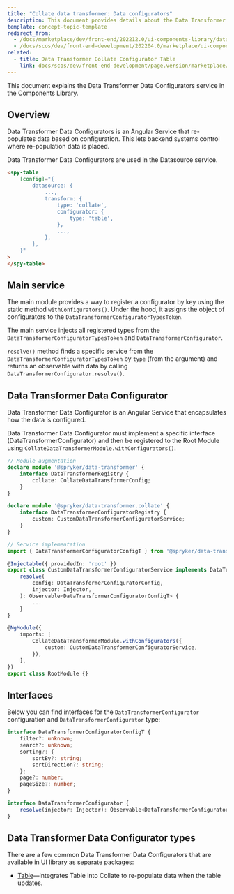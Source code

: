 ```yaml
---
title: "Collate data transformer: Data configurators"
description: This document provides details about the Data Transformer Data Configurators service in the Components Library.
template: concept-topic-template
redirect_from:
  - /docs/marketplace/dev/front-end/202212.0/ui-components-library/data-transformers/collate/data-configurators/
  - /docs/scos/dev/front-end-development/202204.0/marketplace/ui-components-library/data-transformers/collate/data-configurators/index.html
related:
  - title: Data Transformer Collate Configurator Table
    link: docs/scos/dev/front-end-development/page.version/marketplace/ui-components-library/data-transformers/data-transformer-collate/collate-data-transformer-data-configurators/collate-data-transformer-table-configurator.html
---
```


This document explains the Data Transformer Data Configurators service in the Components Library.

## Overview

Data Transformer Data Configurators is an Angular Service that re-populates data based on configuration. This lets backend systems control where re-population data is placed.

Data Transformer Data Configurators are used in the Datasource service.

```html
<spy-table
    [config]="{
        datasource: {
            ...,                                                
            transform: {
                type: 'collate',
                configurator: {
                    type: 'table',
                },
                ...,
            },
        },
    }"
>
</spy-table>
```

## Main service

The main module provides a way to register a configurator by key using the static method `withConfigurators()`. Under the hood, it assigns the object of configurators to the `DataTransformerConfiguratorTypesToken`.

The main service injects all registered types from the `DataTransformerConfiguratorTypesToken` and `DataTransformerConfigurator`.

`resolve()` method finds a specific service from the `DataTransformerConfiguratorTypesToken` by `type` (from the argument) and returns an observable with data by calling `DataTransformerConfigurator.resolve()`.

## Data Transformer Data Configurator

Data Transformer Data Configurator is an Angular Service that encapsulates how the data is configured.

Data Transformer Data Configurator must implement a specific interface (DataTransformerConfigurator) and then be registered to the Root Module using `CollateDataTransformerModule.withConfigurators()`.

```ts
// Module augmentation
declare module '@spryker/data-transformer' {
    interface DataTransformerRegistry {
        collate: CollateDataTransformerConfig;
    }
}

declare module '@spryker/data-transformer.collate' {
    interface DataTransformerConfiguratorRegistry {
        custom: CustomDataTransformerConfiguratorService;
    }
}

// Service implementation
import { DataTransformerConfiguratorConfigT } from '@spryker/data-transformer.collate';

@Injectable({ providedIn: 'root' })
export class CustomDataTransformerConfiguratorService implements DataTransformerConfigurator {
    resolve(
        config: DataTransformerConfiguratorConfig,
        injector: Injector,
    ): Observable<DataTransformerConfiguratorConfigT> {
        ...
    }
}

@NgModule({
    imports: [
        CollateDataTransformerModule.withConfigurators({
            custom: CustomDataTransformerConfiguratorService,
        }),
    ],
})
export class RootModule {}
```

## Interfaces

Below you can find interfaces for the `DataTransformerConfigurator` configuration and `DataTransformerConfigurator` type:

```ts
interface DataTransformerConfiguratorConfigT {
    filter?: unknown;
    search?: unknown;
    sorting?: {
        sortBy?: string;
        sortDirection?: string;
    };
    page?: number;
    pageSize?: number;
}

interface DataTransformerConfigurator {
    resolve(injector: Injector): Observable<DataTransformerConfiguratorConfigT>;
}
```

## Data Transformer Data Configurator types

There are a few common Data Transformer Data Configurators that are available in UI library as separate packages:

- [Table](/docs/scos/dev/front-end-development/{{page.version}}/marketplace/ui-components-library/data-transformers/data-transformer-collate/collate-data-transformer-data-configurators/collate-data-transformer-table-configurator.html)—integrates Table into Collate to re-populate data when the table updates.
